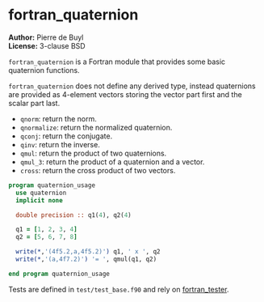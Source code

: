 # fortran_quaternion

**Author:** Pierre de Buyl  
**License:** 3-clause BSD

`fortran_quaternion` is a Fortran module that provides some basic quaternion functions.

`fortran_quaternion` does not define any derived type, instead quaternions are provided as
4-element vectors storing the vector part first and the scalar part last.

- `qnorm`: return the norm.
- `qnormalize`: return the normalized quaternion.
- `qconj`: return the conjugate.
- `qinv`: return the inverse.
- `qmul`: return the product of two quaternions.
- `qmul_3`: return the product of a quaternion and a vector.
- `cross`: return the cross product of two vectors.

~~~.f90
program quaternion_usage
  use quaternion
  implicit none

  double precision :: q1(4), q2(4)

  q1 = [1, 2, 3, 4]
  q2 = [5, 6, 7, 8]

  write(*,'(4f5.2,a,4f5.2)') q1, ' x ', q2
  write(*,'(a,4f7.2)') '= ', qmul(q1, q2)

end program quaternion_usage
~~~

Tests are defined in `test/test_base.f90` and rely on
[fortran_tester](https://github.com/pdebuyl/fortran_tester).
